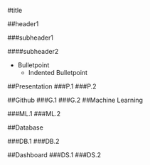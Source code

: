 #title

##header1

###subheader1

####subheader2
- Bulletpoint
  - Indented Bulletpoint
  
##Presentation
###P.1
###P.2


##Github
###G.1
###G.2
##Machine Learning

###ML.1
###ML.2

##Database

###DB.1
###DB.2


##Dashboard
###DS.1
###DS.2
